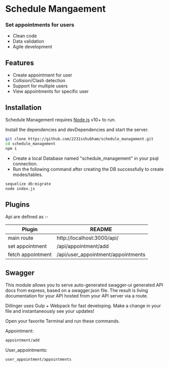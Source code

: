 # Schedule Mangaement
### Set appointments for users



- Clean code
- Data validation
- Agile development

## Features

- Create appointment for user
- Collision/Clash detection
- Support for multiple users
- View appointments for specific user

## Installation

Schedule Management requires [Node.js](https://nodejs.org/) v10+ to run.

Install the dependencies and devDependencies and start the server.

```sh
git clone https://github.com/2231sshubham/schedule_management.git
cd schedule_management
npm i
```
- Create a local Database named "schedule_management" in your psql connection.
- Run the following command after creating the DB successfully to create modes/tables.
```sh
sequelize db:migrate
node index.js
```

## Plugins

Api are defined as :-

| Plugin | README |
| ------ | ------ |
| main route | http://localhost:3000/api/ |
| set appointment | /api/appointment/add |
| fetch appointment | /api/user_appointment/appointments |

## Swagger

This module allows you to serve auto-generated swagger-ui generated API docs from express, based on a swagger.json file. The result is living documentation for your API hosted from your API server via a route.

Dillinger uses Gulp + Webpack for fast developing.
Make a change in your file and instantaneously see your updates!

Open your favorite Terminal and run these commands.

Appointment:

```sh
appointment/add
```

User_appointments:

```sh
user_appointment/appointments
```
